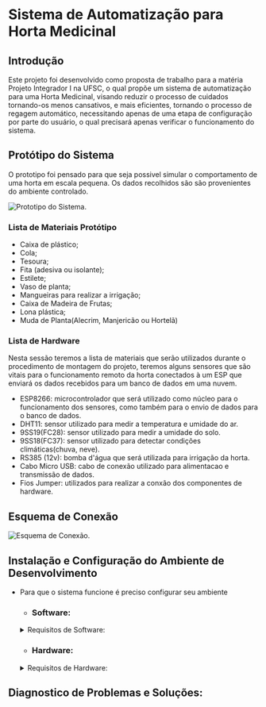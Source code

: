 # Sistema de Automatização para Horta Medicinal
 ##  Introdução

 Este projeto foi desenvolvido como proposta de trabalho para a matéria Projeto Integrador I na UFSC, o qual propõe um sistema de automatização para uma Horta Medicinal, visando reduzir o processo de cuidados tornando-os menos cansativos, e mais eficientes, tornando o processo de regagem automático, necessitando apenas de uma etapa de configuração por parte do usuário, o qual precisará apenas verificar o funcionamento do sistema.
 
 ## Protótipo do Sistema
 O prototipo foi pensado para que seja possivel simular o comportamento de uma horta em escala pequena. Os dados recolhidos são são provenientes do ambiente controlado.

  ![Prototipo do Sistema.](/Assets/Images/)

  ### Lista de Materiais Protótipo
  - Caixa de plástico;
  - Cola;
  - Tesoura;
  - Fita (adesiva ou isolante);
  - Estilete;
  - Vaso de planta;
  - Mangueiras para realizar a irrigação;
  - Caixa de Madeira de Frutas;
  - Lona plástica;
  - Muda de Planta(Alecrim, Manjericão ou Hortelã)

  ###  Lista de Hardware 

  Nesta sessão teremos a lista de materiais que serão utilizados durante o procedimento de montagem do projeto, teremos alguns sensores que são vitais para o funcionamento remoto da horta conectados à um ESP que enviará os dados recebidos para um banco de dados em uma  nuvem.

   - ESP8266: microcontrolador que será utilizado como núcleo para o funcionamento dos sensores, como também para o envio de dados para o banco de dados.
   - DHT11: sensor utilizado para medir a temperatura e umidade do ar.
   - 9SS19(FC28): sensor utilizado para medir a umidade do solo.
   - 9SS18(FC37): sensor utilizado para detectar condições climáticas(chuva, neve).
   - RS385 (12v): bomba d'água que será utilizada para irrigação da horta.
   - Cabo Micro USB: cabo de conexão utilizado para alimentacao e transmissão de dados.
   - Fios Jumper: utilizados para realizar a conxão dos componentes de hardware.

  ## Esquema de Conexão

![Esquema de Conexão.](/Assets/Images/)

 ## Instalação e Configuração do Ambiente de Desenvolvimento
  - Para que o sistema funcione é preciso configurar seu ambiente
    - ### Software:
    <details>
    <summary> Requisitos de Software: </summary>
      <br>
    
       - Arduino IDE: a Arduino IDE é uma plataforma de código aberto que facilita a escrita e upload de código para placas Arduino. Siga os passos abaixo para instalá-la.
       - Conta na plataforma IoT Adafruit.io: a Adafruit.io é uma plataforma para monitoramento e controle de dispositivos IoT. Você precisará criar uma conta para utilizar suas funcionalidades.
    - Bibliotecas de Software: estas bibliotecas são essenciais para o funcionamento do nosso projeto IoT. Vamos instalar todas elas na Arduino IDE.
      - DHT sensor library;
      - Adafruit Unified Sensor;
      - Adafruit SleepyDog Library;
      - Adafruit MQTT Library;
      - Adafruit FONA Library;
      - Adafruit BusIO;
    - Instalação dos Componentes:
      - Download e Instalação da Arduino IDE:
        - Acesse o site oficial da Arduino (https://www.arduino.cc/en/software).
        - Selecione o seu sistema operacional (Windows, Mac OS, Linux) e clique no botão correspondente para fazer o download.
        - Após o download, abra o instalador e siga as instruções na tela para concluir a instalação.
      - Criação de Conta no Adafruit.io
        - Acesse o site do Adafruit.io (https://www.adafruit.com/).
        - Clique em "Get Started for Free" ou "Sign Up" no canto superior direito.
        - Preencha os campos solicitados (nome, email, senha) e clique em "Create Account".
        - Confirme seu email clicando no link enviado pela Adafruit.
      -  Instalação das Bibliotecas na Arduino IDE
        - Abra a Arduino IDE.
        - Vá em Sketch > Include Library > Manage Libraries.
        - Na janela que se abre, utilize a barra de busca para encontrar e instalar as seguintes bibliotecas:
          - DHT sensor library
          - Adafruit Unified Sensor
          - Adafruit SleepyDog Library
          - Adafruit MQTT Library
          - Adafruit FONA Library
          - Adafruit BusIO
        
    </details>
        
    - ### Hardware:
    <details>
    <summary> Requisitos de Hardware: </summary>
      <br>

    - Pinagem:
       
      | Pino (Nome no Codigo)  | Numero do Pino | Arquivo de Declaração | Descrição |
      | ------------- | ------------- | ------------- | ------------- |
      | DHTPIN  | GPIO5 - D1  | codigoBase.ino  | Pino de conexão do sensor DHT11 |
      | FC28PIN  | ADC0 - A0  | codigoBase.ino  | Pino de conexão do sensor FC28 |
      | FC37PIN  | GPIO16 - D0  | codigoBase.ino  | Pino de conexão do sensor FC37 |
      | RELEPIN  | GPIO4 - D2  | codigoBase.ino  | Pino de conexão do Rele que ativa a bomba de irrigação |

    - Montagem:
   
        ![Esquema de Montagem.](/Assets/Images/diagramaConexao2.png)

    </details>
     
 ## Diagnostico de Problemas e Soluções:  

 
 
 
 

